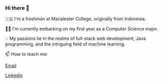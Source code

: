 ### Hi there 👋

🇮🇩 I'm a freshman at Macalester College, originally from Indonesia.

🧑‍🎓 I'm currently embarking on my first year as a Computer Science major.

💡 My passions lie in the realms of full-stack web development, Java programming, and the intriguing field of machine learning.

📫 How to reach me: 

[Email](josephrama1510@gmail.com)

[Linkedin](https://www.linkedin.com/in/joseph-saputra/)


